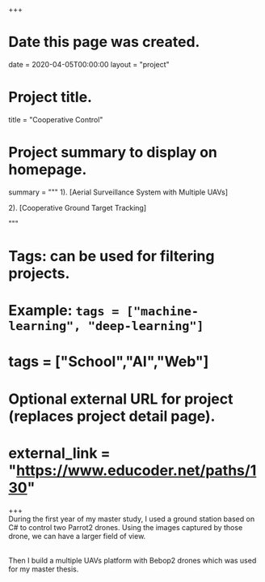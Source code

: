 +++
# Date this page was created.
date = 2020-04-05T00:00:00
layout = "project"

# Project title.
title = "Cooperative Control"

# Project summary to display on homepage.
summary = """
 1). [Aerial Surveillance System with Multiple UAVs]
 
 2). [Cooperative Ground Target Tracking]
 
 """

# Tags: can be used for filtering projects.
# Example: `tags = ["machine-learning", "deep-learning"]`
# tags = ["School","AI","Web"]

# Optional external URL for project (replaces project detail page).
# external_link = "https://www.educoder.net/paths/130"
+++
<br>
During the first year of my master study, I used a ground station based on C# to control two Parrot2 drones. Using the images captured by those drone, we can have a larger field of view.

<br> 
Then I build a multiple UAVs platform with Bebop2 drones which was used for my master thesis.
